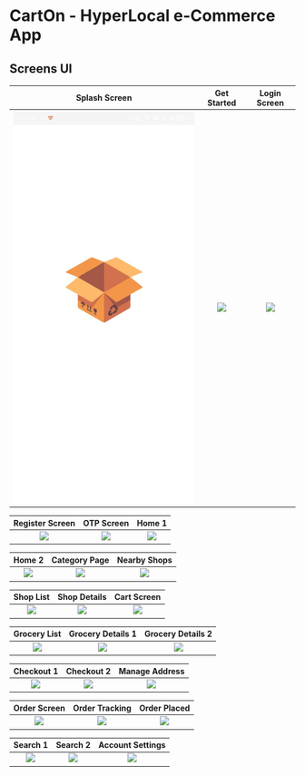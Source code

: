# CartOn - HyperLocal e-Commerce App

## Screens UI

|                                          **Splash Screen**                                          |                                           **Get Started**                                            |                                          **Login Screen**                                          |
| :-------------------------------------------------------------------------------------------------: | :--------------------------------------------------------------------------------------------------: | :------------------------------------------------------------------------------------------------: |
| <img src="https://raw.githubusercontent.com/utkkarsh/cartOn-Flutter/main/assets/screenshots/splash.jpg"  /> | <img src="https://github.com/utkkarsh/cartOn.Flutter/blob/master/assets/screenshots/start.jpg"    /> | <img src="https://github.com/utkkarsh/cartOn.Flutter/blob/master/assets/screenshots/login.jpg"  /> |

|                                          **Register Screen**                                          |                                           **OTP Screen**                                           |                                             **Home 1**                                             |
| :---------------------------------------------------------------------------------------------------: | :------------------------------------------------------------------------------------------------: | :------------------------------------------------------------------------------------------------: |
| <img src="https://github.com/utkkarsh/cartOn.Flutter/blob/master/assets/screenshots/register.jpg"  /> | <img src="https://github.com/utkkarsh/cartOn.Flutter/blob/master/assets/screenshots/otp.jpg"    /> | <img src="https://github.com/utkkarsh/cartOn.Flutter/blob/master/assets/screenshots/home1.jpg"  /> |

|                                             **Home 2**                                              |                                           **Category Page**                                            |                                              **Nearby Shops**                                              |
| :-------------------------------------------------------------------------------------------------: | :----------------------------------------------------------------------------------------------------: | :--------------------------------------------------------------------------------------------------------: |
| <img src="https://github.com/utkkarsh/cartOn.Flutter/blob/master/assets/screenshots/home2.jpg"   /> | <img src="https://github.com/utkkarsh/cartOn.Flutter/blob/master/assets/screenshots/category.jpg"   /> | <img src="https://github.com/utkkarsh/cartOn.Flutter/blob/master/assets/screenshots/shop_nearby.jpeg"   /> |

|                                              **Shop List**                                              |                                              **Shop Details**                                              |                                          **Cart Screen**                                           |
| :-----------------------------------------------------------------------------------------------------: | :--------------------------------------------------------------------------------------------------------: | :------------------------------------------------------------------------------------------------: |
| <img src="https://github.com/utkkarsh/cartOn.Flutter/blob/master/assets/screenshots/shop_list.jpg"   /> | <img src="https://github.com/utkkarsh/cartOn.Flutter/blob/master/assets/screenshots/shop_details.jpg"   /> | <img src="https://github.com/utkkarsh/cartOn.Flutter/blob/master/assets/screenshots/cart.jpg"   /> |

|                                              **Grocery List**                                              |                                             **Grocery Details 1**                                             |                                             **Grocery Details 2**                                              |
| :--------------------------------------------------------------------------------------------------------: | :-----------------------------------------------------------------------------------------------------------: | :------------------------------------------------------------------------------------------------------------: |
| <img src="https://github.com/utkkarsh/cartOn.Flutter/blob/master/assets/screenshots/grocery_list.jpg"   /> | <img src="https://github.com/utkkarsh/cartOn.Flutter/blob/master/assets/screenshots/grocery_details.jpg"   /> | <img src="https://github.com/utkkarsh/cartOn.Flutter/blob/master/assets/screenshots/grocery_details1.jpg"   /> |

|                                             **Checkout 1**                                              |                                             **Checkout 2**                                              |                                          **Manage Address**                                           |
| :-----------------------------------------------------------------------------------------------------: | :-----------------------------------------------------------------------------------------------------: | :---------------------------------------------------------------------------------------------------: |
| <img src="https://github.com/utkkarsh/cartOn.Flutter/blob/master/assets/screenshots/checkout1.jpg"   /> | <img src="https://github.com/utkkarsh/cartOn.Flutter/blob/master/assets/screenshots/checkout2.jpg"   /> | <img src="https://github.com/utkkarsh/cartOn.Flutter/blob/master/assets/screenshots/address.jpg"   /> |

|                                           **Order Screen**                                           |                                          **Order Tracking**                                          |                                           **Order Placed**                                           |
| :--------------------------------------------------------------------------------------------------: | :--------------------------------------------------------------------------------------------------: | :--------------------------------------------------------------------------------------------------: |
| <img src="https://github.com/utkkarsh/cartOn.Flutter/blob/master/assets/screenshots/order1.jpg"   /> | <img src="https://github.com/utkkarsh/cartOn.Flutter/blob/master/assets/screenshots/order2.jpg"   /> | <img src="https://github.com/utkkarsh/cartOn.Flutter/blob/master/assets/screenshots/order3.jpg"   /> |

|                                             **Search 1**                                              |                                             **Search 2**                                              |                                         **Account Settings**                                          |
| :---------------------------------------------------------------------------------------------------: | :---------------------------------------------------------------------------------------------------: | :---------------------------------------------------------------------------------------------------: |
| <img src="https://github.com/utkkarsh/cartOn.Flutter/blob/master/assets/screenshots/search1.jpg"   /> | <img src="https://github.com/utkkarsh/cartOn.Flutter/blob/master/assets/screenshots/search2.jpg"   /> | <img src="https://github.com/utkkarsh/cartOn.Flutter/blob/master/assets/screenshots/account.jpg"   /> |
